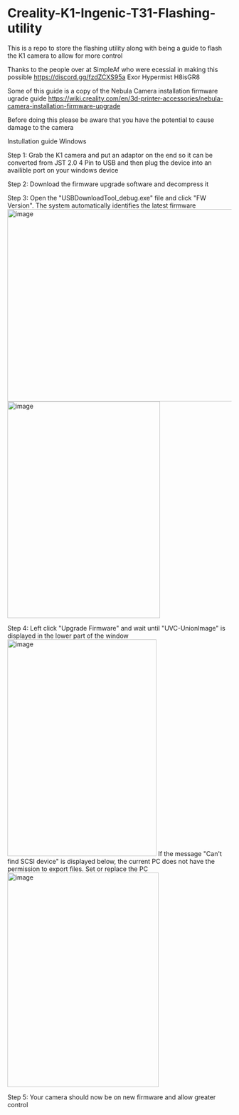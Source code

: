 # Creality-K1-Ingenic-T31-Flashing-utility


This is a repo to store the flashing utility along with being a guide to flash the K1 camera to allow for more control

Thanks to the people over at SimpleAf who were ecessial in making this possible https://discord.gg/fzdZCXS95a
Exor
Hypermist
H8isGR8

Some of this guide is a copy of the Nebula Camera installation firmware ugrade guide
https://wiki.creality.com/en/3d-printer-accessories/nebula-camera-installation-firmware-upgrade

Before doing this please be aware that you have the potential to cause damage to the camera

Instullation guide
Windows

Step 1:
Grab the K1 camera and put an adaptor on the end so it can be converted from JST 2.0 4 Pin to USB and then plug the device into an availible port on your windows device

Step 2:
Download the firmware upgrade software and decompress it

Step 3:
Open the "USBDownloadTool_debug.exe" file and click "FW Version". The system automatically identifies the latest firmware
<img width="590" height="431" alt="image" src="https://github.com/user-attachments/assets/3bbee414-e953-4ce7-8aec-196ad14b00bf" />
<img width="343" height="486" alt="image" src="https://github.com/user-attachments/assets/c2923a7a-72bc-40de-912d-4dddae4607a6" />

Step 4:
Left click "Upgrade Firmware" and wait until "UVC-UnionImage" is displayed in the lower part of the window
<img width="335" height="486" alt="image" src="https://github.com/user-attachments/assets/76c55804-25d8-4184-ba61-fa5690149df0" />
If the message "Can't find SCSI device" is displayed below, the current PC does not have the permission to export files. Set or replace the PC
<img width="340" height="481" alt="image" src="https://github.com/user-attachments/assets/3eaddca9-900c-41fe-abeb-5660701f4509" />

Step 5: 
Your camera should now be on new firmware and allow greater control
